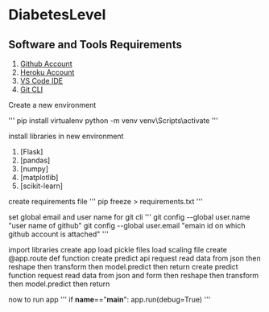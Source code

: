 # DiabetesLevel


## Software and Tools Requirements

1. [Github Account](https://github.com)
2. [Heroku Account](https://heroku.com)
3. [VS Code IDE](https://code.visualstudio.com/)
4. [Git CLI](https://git-scm.com/book/en/v2/Getting-Started-The-Command-Line)

Create a new environment


'''
    pip install virtualenv
    python -m venv <environment name>
    venv\Scripts\activate
'''

install libraries in new environment

1. [Flask]
2. [pandas]
3. [numpy]
4. [matplotlib]
5. [scikit-learn]

create requirements file 
'''
pip freeze > requirements.txt
'''

set global email and user name for git cli
'''
git config --global user.name "user name of github"
git config --global user.email "emain id on which github account is attached"
'''


import libraries
create app 
load pickle files
load scaling file
create @app.route
def function
create predict api
    request
    read data from json 
    then reshape
    then transform
    then model.predict
    then return
create predict function
    request
    read data from json and form
    then reshape
    then transform
    then model.predict
    then return

now to run app 
'''
if __name__=="__main__":
    app.run(debug=True)
'''
